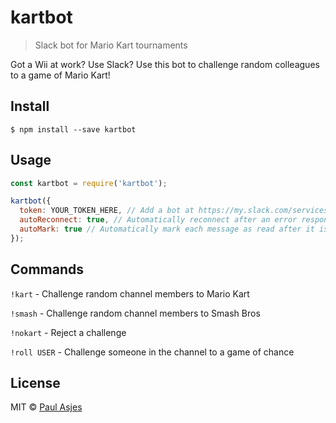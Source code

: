 # kartbot

> Slack bot for Mario Kart tournaments

Got a Wii at work? Use Slack? Use this bot to challenge random colleagues to a game of Mario Kart!

## Install

```
$ npm install --save kartbot
```

## Usage

```js
const kartbot = require('kartbot');

kartbot({
  token: YOUR_TOKEN_HERE, // Add a bot at https://my.slack.com/services/new/bot and copy the token here.
  autoReconnect: true, // Automatically reconnect after an error response from Slack.
  autoMark: true // Automatically mark each message as read after it is processed.
});
```

## Commands
`!kart` - Challenge random channel members to Mario Kart

`!smash` - Challenge random channel members to Smash Bros

`!nokart` - Reject a challenge

`!roll USER` - Challenge someone in the channel to a game of chance

## License

MIT © [Paul Asjes](http://internetjones.net)
